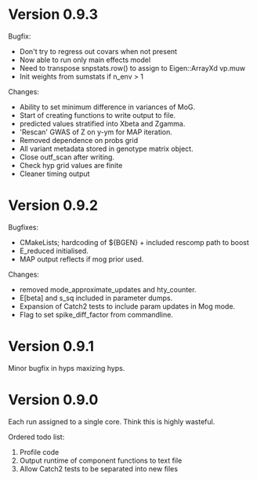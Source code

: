 # Version 0.9.3
Bugfix:
- Don't try to regress out covars when not present
- Now able to run only main effects model
- Need to transpose snpstats.row() to assign to Eigen::ArrayXd vp.muw
- Init weights from sumstats if n_env > 1

Changes:
- Ability to set minimum difference in variances of MoG.
- Start of creating functions to write output to file.
- predicted values stratified into Xbeta and Zgamma.
- 'Rescan' GWAS of Z on y-ym for MAP iteration.
- Removed dependence on probs grid
- All variant metadata stored in genotype matrix object.
- Close outf_scan after writing.
- Check hyp grid values are finite
- Cleaner timing output

# Version 0.9.2
Bugfixes:
- CMakeLists; hardcoding of ${BGEN} + included rescomp path to boost
- E_reduced initialised.
- MAP output reflects if mog prior used.

Changes:
- removed mode_approximate_updates and hty_counter.
- E[beta] and s_sq included in parameter dumps.
- Expansion of Catch2 tests to include param updates in Mog mode.
- Flag to set spike_diff_factor from commandline.

# Version 0.9.1
Minor bugfix in hyps maxizing hyps.

# Version 0.9.0
Each run assigned to a single core. Think this is highly wasteful.

Ordered todo list:
1. Profile code
2. Output runtime of component functions to text file
3. Allow Catch2 tests to be separated into new files
